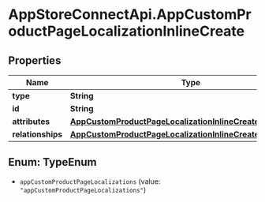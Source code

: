 # AppStoreConnectApi.AppCustomProductPageLocalizationInlineCreate

## Properties

Name | Type | Description | Notes
------------ | ------------- | ------------- | -------------
**type** | **String** |  | 
**id** | **String** |  | [optional] 
**attributes** | [**AppCustomProductPageLocalizationInlineCreateAttributes**](AppCustomProductPageLocalizationInlineCreateAttributes.md) |  | 
**relationships** | [**AppCustomProductPageLocalizationInlineCreateRelationships**](AppCustomProductPageLocalizationInlineCreateRelationships.md) |  | [optional] 



## Enum: TypeEnum


* `appCustomProductPageLocalizations` (value: `"appCustomProductPageLocalizations"`)





